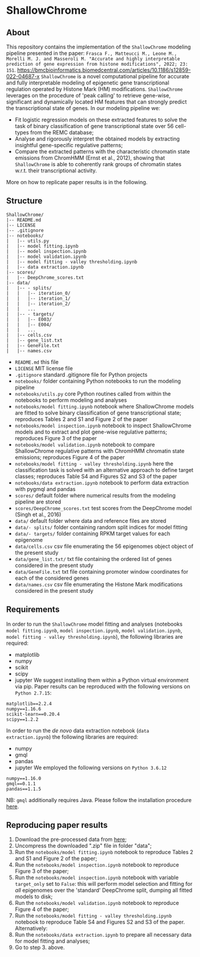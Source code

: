 # ShallowChrome

## About
This repository contains the implementation of the `ShallowChrome` modeling pipeline presented in the paper:
```Frasca F., Matteucci M., Leone M., Morelli M. J. and Masseroli M. "Accurate and highly interpretable prediction of gene expression from histone modifications", 2022; 23: 151```.  https://bmcbioinformatics.biomedcentral.com/articles/10.1186/s12859-022-04687-x
`ShallowChrome` is a novel computational pipeline for accurate and fully interpretable modeling of epigenetic gene transcriptional regulation operated by Histone Mark (HM) modifications. `ShallowChrome` leverages on the procedure of 'peak calling' to retrieve gene-wise, significant and dynamically located HM features that can strongly predict the transcriptional state of genes. In our modeling pipeline we:
- Fit logistic regression models on these extracted features to solve the task of binary classification of gene transcriptional state over 56 cell-types from the REMC database;
- Analyse and rigorously interpret the obtained models by extracting insightful gene-specific regulative patterns;
- Compare the extracted patterns with the characteristic chromatin state emissions from ChromHMM (Ernst et al., 2012), showing that `ShallowChrome` is able to coherently rank groups of chromatin states w.r.t. their transcriptional activity. 

More on how to replicate paper results is in the following.

## Structure
```
ShallowChrome/
|-- README.md
|-- LICENSE
|-- .gitignore
|-- notebooks/
|   |-- utils.py
|   |-- model fitting.ipynb
|   |-- model inspection.ipynb
|   |-- model validation.ipynb
|   |-- model fitting - valley thresholding.ipynb
|   |-- data extraction.ipynb
|-- scores/
|   |-- DeepChrome_scores.txt
|-- data/
|   |-- - splits/
|   |   |-- iteration_0/
|   |   |-- iteration_1/
|   |   |-- iteration_2/
|   |   ...
|   |-- - targets/
|   |   |-- E003/
|   |   |-- E004/
|   |   ...
|   |-- cells.csv
|   |-- gene_list.txt
|   |-- GeneFile.txt
|   |-- names.csv
```

- `README.md` this file
- `LICENSE` MIT license file
- `.gitignore` standard .gitignore file for Python projects
- `notebooks/` folder containing Python notebooks to run the modeling pipeline
- `notebooks/utils.py` core Python routines called from within the notebooks to perform modeling and analyses
- `notebooks/model fitting.ipynb` notebook where ShallowChrome models are fitted to solve binary classification of gene transcriptional state; reproduces Tables 2 and S1 and Figure 2 of the paper
- `notebooks/model inspection.ipynb` notebook to inspect ShallowChrome models and to extract and plot gene-wise regulative patterns; reproduces Figure 3 of the paper
- `notebooks/model validation.ipynb` notebook to compare ShallowChrome regulative patterns with ChromHMM chromatin state emissions; reproduces Figure 4 of the paper
- `notebooks/model fitting - valley thresholding.ipynb` here the classification task is solved with an alternative approach to define target classes; reproduces Table S4 and Figures S2 and S3 of the paper
- `notebooks/data extraction.ipynb` notebook to perform data extraction with pygmql and pandas
- `scores/` default folder where numerical results from the modeling pipeline are stored
- `scores/DeepChrome_scores.txt` test scores from the DeepChrome model (Singh et al., 2016)
- `data/` default folder where data and reference files are stored
- `data/- splits/` folder containing random split indices for model fitting
- `data/- targets/` folder containing RPKM target values for each epigenome
- `data/cells.csv` csv file enumerating the 56 epigenomes object object of the present study
- `data/gene_list.txt/` txt file containing the ordered list of genes considered in the present study
- `data/GeneFile.txt` txt file containing promoter window coordinates for each of the considered genes
- `data/names.csv` csv file enumerating the Histone Mark modifications considered in the present study

## Requirements
In order to run the `ShallowChrome` model fitting and analyses (notebooks `model fitting.ipynb`, `model inspection.ipynb`, `model validation.ipynb`, `model fitting - valley thresholding.ipynb`), the following libraries are required:
- matplotlib
- numpy
- scikit
- scipy
- jupyter
We suggest installing them within a Python virtual environment via pip. Paper results can be reproduced with the following versions on `Python 2.7.15`:
```
matplotlib==2.2.4      
numpy==1.16.6     
scikit-learn==0.20.4     
scipy==1.2.2      
```
In order to run the _de novo_ data extraction notebook (`data extraction.ipynb`) the following libraries are required:
- numpy
- gmql
- pandas
- jupyter 
We employed the following versions on `Python 3.6.12`
```
numpy==1.16.0
gmql==0.1.1
pandas==1.1.5
```
NB: `gmql` additionally requires Java. Please follow the installation procedure [here](https://pygmql.readthedocs.io/en/latest/installation.html).

## Reproducing paper results
1. Download the pre-processed data from [here](https://zenodo.org/record/4445287);
2. Uncompress the downloaded ".zip" file in folder "data";
3. Run the `notebooks/model fitting.ipynb` notebook to reproduce Tables 2 and S1 and Figure 2 of the paper;
4. Run the `notebooks/model inspection.ipynb` notebook to reproduce Figure 3 of the paper;
5. Run the `notebooks/model inspection.ipynb` notebook with variable `target_only` set to `False`: this will perform model selection and fitting for _all_ epigenomes over the 'standard' DeepChrome split, dumping all fitted models to disk;
6. Run the `notebooks/model validation.ipynb` notebook to reproduce Figure 4 of the paper;
7. Run the `notebooks/model fitting - valley thresholding.ipynb` notebook to reproduce Table S4 and Figures S2 and S3 of the paper.
Alternatively:
1. Run the `notebooks/data extraction.ipynb` to prepare all necessary data for model fitting and analyses;
2. Go to step 3. above.
